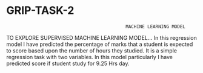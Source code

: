 # GRIP-TASK-2
                                                MACHINE LEARNING MODEL

TO EXPLORE SUPERVISED MACHINE LEARNING MODEL...
In this regression model I have predicted the percentage of marks that a student is expected to score based upon the number of hours they studied. 
It is a simple regression task with two variables. 
In this model particularly I have predicted score if student study for 9.25 Hrs day.
